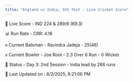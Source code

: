 ```yaml
---
title: "England vs India, 5th Test - Live Cricket Score"
---
```


🔴 Live Score - IND 224 & 289/6 (69.3)  

📊 Run Rate - CRR: 4.16  

✊ Current Batsman - Ravindra Jadeja - 25(46)  

✊ Current Bowler - Joe Root - 2.3 Over 6 Run - 0 Wicket  

📑 Status - Day 3: 2nd Session - India lead by 266 runs

📝 Last Updated on : 8/2/2025, 8:21:06 PM  

